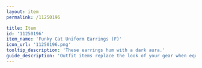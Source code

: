 ```yaml
---
layout: item
permalink: /11250196

title: Item
id: '11250196'
item_name: 'Funky Cat Uniform Earrings (F)'
icon_url: '11250196.png'
tooltip_description: 'These earrings hum with a dark aura.'
guide_description: 'Outfit items replace the look of your gear when equipped.'
---
```

